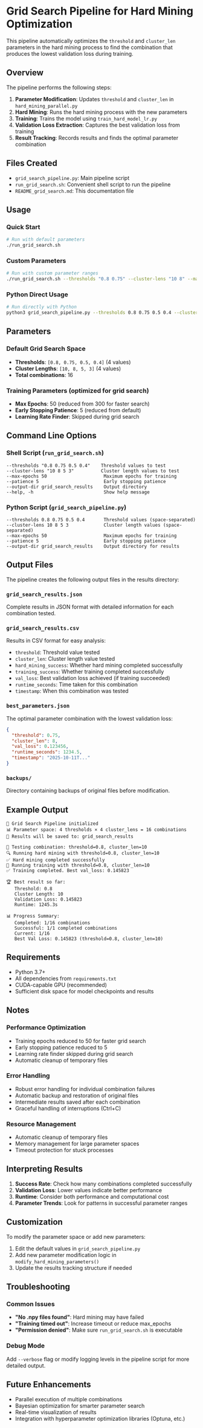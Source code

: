 # Grid Search Pipeline for Hard Mining Optimization

This pipeline automatically optimizes the `threshold` and `cluster_len` parameters in the hard mining process to find the combination that produces the lowest validation loss during training.

## Overview

The pipeline performs the following steps:
1. **Parameter Modification**: Updates `threshold` and `cluster_len` in `hard_mining_parallel.py`
2. **Hard Mining**: Runs the hard mining process with the new parameters
3. **Training**: Trains the model using `train_hard_model_lr.py` 
4. **Validation Loss Extraction**: Captures the best validation loss from training
5. **Result Tracking**: Records results and finds the optimal parameter combination

## Files Created

- `grid_search_pipeline.py`: Main pipeline script
- `run_grid_search.sh`: Convenient shell script to run the pipeline
- `README_grid_search.md`: This documentation file

## Usage

### Quick Start

```bash
# Run with default parameters
./run_grid_search.sh
```

### Custom Parameters

```bash
# Run with custom parameter ranges
./run_grid_search.sh --thresholds "0.8 0.75" --cluster-lens "10 8" --max-epochs 30
```

### Python Direct Usage

```bash
# Run directly with Python
python3 grid_search_pipeline.py --thresholds 0.8 0.75 0.5 0.4 --cluster-lens 10 8 5 3
```

## Parameters

### Default Grid Search Space
- **Thresholds**: `[0.8, 0.75, 0.5, 0.4]` (4 values)
- **Cluster Lengths**: `[10, 8, 5, 3]` (4 values)
- **Total combinations**: 16

### Training Parameters (optimized for grid search)
- **Max Epochs**: 50 (reduced from 300 for faster search)
- **Early Stopping Patience**: 5 (reduced from default)
- **Learning Rate Finder**: Skipped during grid search

## Command Line Options

### Shell Script (`run_grid_search.sh`)
```
--thresholds "0.8 0.75 0.5 0.4"    Threshold values to test
--cluster-lens "10 8 5 3"          Cluster length values to test  
--max-epochs 50                     Maximum epochs for training
--patience 5                        Early stopping patience
--output-dir grid_search_results    Output directory
--help, -h                          Show help message
```

### Python Script (`grid_search_pipeline.py`)
```
--thresholds 0.8 0.75 0.5 0.4       Threshold values (space-separated)
--cluster-lens 10 8 5 3             Cluster length values (space-separated)
--max-epochs 50                     Maximum epochs for training
--patience 5                        Early stopping patience
--output-dir grid_search_results    Output directory for results
```

## Output Files

The pipeline creates the following output files in the results directory:

### `grid_search_results.json`
Complete results in JSON format with detailed information for each combination tested.

### `grid_search_results.csv` 
Results in CSV format for easy analysis:
- `threshold`: Threshold value tested
- `cluster_len`: Cluster length value tested
- `hard_mining_success`: Whether hard mining completed successfully
- `training_success`: Whether training completed successfully  
- `val_loss`: Best validation loss achieved (if training succeeded)
- `runtime_seconds`: Time taken for this combination
- `timestamp`: When this combination was tested

### `best_parameters.json`
The optimal parameter combination with the lowest validation loss:
```json
{
  "threshold": 0.75,
  "cluster_len": 8,
  "val_loss": 0.123456,
  "runtime_seconds": 1234.5,
  "timestamp": "2025-10-11T..."
}
```

### `backups/`
Directory containing backups of original files before modification.

## Example Output

```
🚀 Grid Search Pipeline initialized
📊 Parameter space: 4 thresholds × 4 cluster_lens = 16 combinations
📁 Results will be saved to: grid_search_results

🧪 Testing combination: threshold=0.8, cluster_len=10
🔍 Running hard mining with threshold=0.8, cluster_len=10
✅ Hard mining completed successfully
🚄 Running training with threshold=0.8, cluster_len=10
✅ Training completed. Best val_loss: 0.145823

🏆 Best result so far:
   Threshold: 0.8
   Cluster Length: 10
   Validation Loss: 0.145823
   Runtime: 1245.3s

📊 Progress Summary:
   Completed: 1/16 combinations
   Successful: 1/1 completed combinations
   Current: 1/16
   Best Val Loss: 0.145823 (threshold=0.8, cluster_len=10)
```

## Requirements

- Python 3.7+
- All dependencies from `requirements.txt`
- CUDA-capable GPU (recommended)
- Sufficient disk space for model checkpoints and results

## Notes

### Performance Optimization
- Training epochs reduced to 50 for faster grid search
- Early stopping patience reduced to 5
- Learning rate finder skipped during grid search
- Automatic cleanup of temporary files

### Error Handling
- Robust error handling for individual combination failures
- Automatic backup and restoration of original files
- Intermediate results saved after each combination
- Graceful handling of interruptions (Ctrl+C)

### Resource Management
- Automatic cleanup of temporary files
- Memory management for large parameter spaces
- Timeout protection for stuck processes

## Interpreting Results

1. **Success Rate**: Check how many combinations completed successfully
2. **Validation Loss**: Lower values indicate better performance
3. **Runtime**: Consider both performance and computational cost
4. **Parameter Trends**: Look for patterns in successful parameter ranges

## Customization

To modify the parameter space or add new parameters:

1. Edit the default values in `grid_search_pipeline.py`
2. Add new parameter modification logic in `modify_hard_mining_parameters()`
3. Update the results tracking structure if needed

## Troubleshooting

### Common Issues
- **"No .npy files found"**: Hard mining may have failed
- **"Training timed out"**: Increase timeout or reduce max_epochs
- **"Permission denied"**: Make sure `run_grid_search.sh` is executable

### Debug Mode
Add `--verbose` flag or modify logging levels in the pipeline script for more detailed output.

## Future Enhancements

- Parallel execution of multiple combinations
- Bayesian optimization for smarter parameter search
- Real-time visualization of results
- Integration with hyperparameter optimization libraries (Optuna, etc.)
